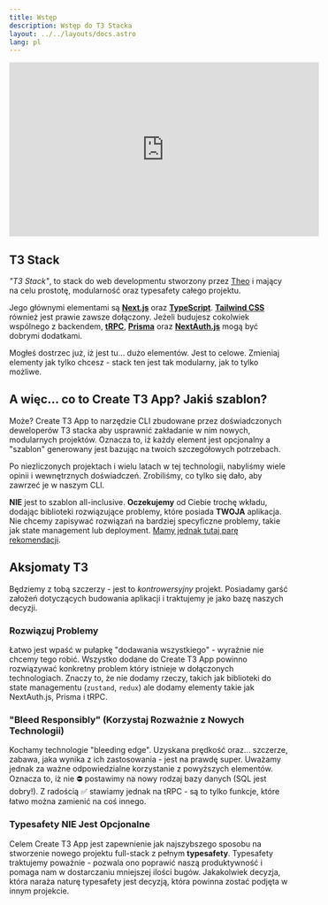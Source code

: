 ```yaml
---
title: Wstęp
description: Wstęp do T3 Stacka
layout: ../../layouts/docs.astro
lang: pl
---
```


<div class="embed">
<iframe width="560" height="315" src="https://www.youtube.com/embed/PbjHxIuHduU" title="The best stack for your next project" frameborder="0" allow="accelerometer; autoplay; clipboard-write; encrypted-media; gyroscope; picture-in-picture" allowfullscreen></iframe>
</div>

## T3 Stack

_"T3 Stack"_, to stack do web developmentu stworzony przez [Theo](https://twitter.com/t3dotgg) i mający na celu prostotę, modularność oraz typesafety całego projektu.

Jego głównymi elementami są [**Next.js**](https://nextjs.org/) oraz [**TypeScript**](https://typescriptlang.org/). [**Tailwind CSS**](https://tailwindcss.com/) również jest prawie zawsze dołączony. Jeżeli budujesz cokolwiek wspólnego z backendem, [**tRPC**](https://trpc.io/), [**Prisma**](https://prisma.io/) oraz [**NextAuth.js**](https://next-auth.js.org/) mogą być dobrymi dodatkami.

Mogłeś dostrzec już, iż jest tu... dużo elementów. Jest to celowe. Zmieniaj elementy jak tylko chcesz - stack ten jest tak modularny, jak to tylko możliwe.

## A więc... co to Create T3 App? Jakiś szablon?

Może? Create T3 App to narzędzie CLI zbudowane przez doświadczonych deweloperów T3 stacka aby usprawnić zakładanie w nim nowych, modularnych projektów. Oznacza to, iż każdy element jest opcjonalny a "szablon" generowany jest bazując na twoich szczegółowych potrzebach.

Po niezliczonych projektach i wielu latach w tej technologii, nabyliśmy wiele opinii i wewnętrznych doświadczeń. Zrobiliśmy, co tylko się dało, aby zawrzeć je w naszym CLI.

**NIE** jest to szablon all-inclusive. **Oczekujemy** od Ciebie trochę wkładu, dodając biblioteki rozwiązujące problemy, które posiada **TWOJA** aplikacja. Nie chcemy zapisywać rozwiązań na bardziej specyficzne problemy, takie jak state management lub deployment. [Mamy jednak tutaj parę rekomendacji](/pl/other-recs).

## Aksjomaty T3

Będziemy z tobą szczerzy - jest to _kontrowersyjny_ projekt. Posiadamy garść założeń dotyczących budowania aplikacji i traktujemy je jako bazę naszych decyzji.

### Rozwiązuj Problemy

Łatwo jest wpaść w pułapkę "dodawania wszystkiego" - wyraźnie nie chcemy tego robić. Wszystko dodane do Create T3 App powinno rozwiązywać konkretny problem który istnieje w dołączonych technologiach. Znaczy to, że nie dodamy rzeczy, takich jak biblioteki do state managementu (`zustand`, `redux`) ale dodamy elementy takie jak NextAuth.js, Prisma i tRPC.

### "Bleed Responsibly" (Korzystaj Rozważnie z Nowych Technologii)

Kochamy technologie "bleeding edge". Uzyskana prędkość oraz... szczerze, zabawa, jaka wynika z ich zastosowania - jest na prawdę super. Uważamy jednak za ważne odpowiedzialne korzystanie z powyższych elementów. Oznacza to, iż nie ⛔️ postawimy na nowy rodzaj bazy danych (SQL jest dobry!). Z radością ✅ stawiamy jednak na tRPC - są to tylko funkcje, które łatwo można zamienić na coś innego.

### Typesafety NIE Jest Opcjonalne

Celem Create T3 App jest zapewnienie jak najszybszego sposobu na stworzenie nowego projektu full-stack z pełnym **typesafety**. Typesafety traktujemy poważnie - pozwala ono poprawić naszą produktywność i pomaga nam w dostarczaniu mniejszej ilości bugów. Jakakolwiek decyzja, która naraża naturę typesafety jest decyzją, która powinna zostać podjęta w innym projekcie.
